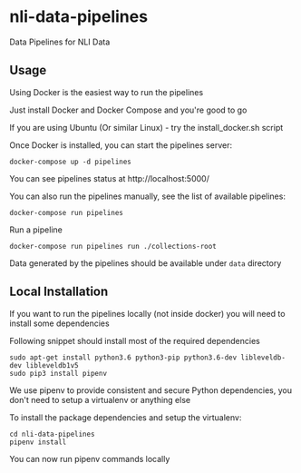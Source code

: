 # nli-data-pipelines

Data Pipelines for NLI Data

## Usage

Using Docker is the easiest way to run the pipelines

Just install Docker and Docker Compose and you're good to go

If you are using Ubuntu (Or similar Linux) - try the install_docker.sh script

Once Docker is installed, you can start the pipelines server:

```
docker-compose up -d pipelines
```

You can see pipelines status at http://localhost:5000/

You can also run the pipelines manually, see the list of available pipelines:

```
docker-compose run pipelines
```

Run a pipeline

```
docker-compose run pipelines run ./collections-root
```

Data generated by the pipelines should be available under `data` directory

## Local Installation

If you want to run the pipelines locally (not inside docker) you will need to install some dependencies

Following snippet should install most of the required dependencies

```
sudo apt-get install python3.6 python3-pip python3.6-dev libleveldb-dev libleveldb1v5
sudo pip3 install pipenv
```

We use pipenv to provide consistent and secure Python dependencies, you don't need to setup a virtualenv or anything else

To install the package dependencies and setup the virtualenv:

```
cd nli-data-pipelines
pipenv install
```

You can now run pipenv commands locally
